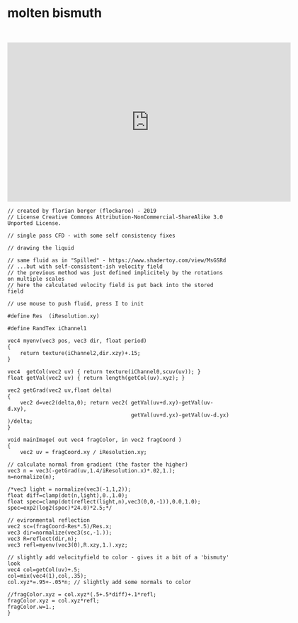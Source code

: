 # molten bismuth

​                                                                                

<iframe width="640" height="360" frameborder="0" src="https://www.shadertoy.com/embed/WdVXWy?gui=true&t=10&paused=true&muted=false" allowfullscreen></iframe>

    // created by florian berger (flockaroo) - 2019
    // License Creative Commons Attribution-NonCommercial-ShareAlike 3.0 Unported License.
    
    // single pass CFD - with some self consistency fixes
    
    // drawing the liquid
    
    // same fluid as in "Spilled" - https://www.shadertoy.com/view/MsGSRd
    // ...but with self-consistent-ish velocity field
    // the previous method was just defined implicitely by the rotations on multiple scales
    // here the calculated velocity field is put back into the stored field
    
    // use mouse to push fluid, press I to init
    
    #define Res  (iResolution.xy)
    
    #define RandTex iChannel1
    
    vec4 myenv(vec3 pos, vec3 dir, float period)
    {
        return texture(iChannel2,dir.xzy)+.15;
    }
    
    vec4  getCol(vec2 uv) { return texture(iChannel0,scuv(uv)); }
    float getVal(vec2 uv) { return length(getCol(uv).xyz); }
        
    vec2 getGrad(vec2 uv,float delta)
    {
        vec2 d=vec2(delta,0); return vec2( getVal(uv+d.xy)-getVal(uv-d.xy),
                                           getVal(uv+d.yx)-getVal(uv-d.yx) )/delta;
    }
    
    void mainImage( out vec4 fragColor, in vec2 fragCoord )
    {
    	vec2 uv = fragCoord.xy / iResolution.xy;
        
    // calculate normal from gradient (the faster the higher)
    vec3 n = vec3(-getGrad(uv,1.4/iResolution.x)*.02,1.);
    n=normalize(n);
    
    /*vec3 light = normalize(vec3(-1,1,2));
    float diff=clamp(dot(n,light),0.,1.0);
    float spec=clamp(dot(reflect(light,n),vec3(0,0,-1)),0.0,1.0); spec=exp2(log2(spec)*24.0)*2.5;*/
    
    // evironmental reflection
    vec2 sc=(fragCoord-Res*.5)/Res.x;
    vec3 dir=normalize(vec3(sc,-1.));
    vec3 R=reflect(dir,n);
    vec3 refl=myenv(vec3(0),R.xzy,1.).xyz;
    
    // slightly add velocityfield to color - gives it a bit of a 'bismuty' look
    vec4 col=getCol(uv)+.5;
    col=mix(vec4(1),col,.35);
    col.xyz*=.95+-.05*n; // slightly add some normals to color
    
    //fragColor.xyz = col.xyz*(.5+.5*diff)+.1*refl;
    fragColor.xyz = col.xyz*refl;
    fragColor.w=1.;
    }
